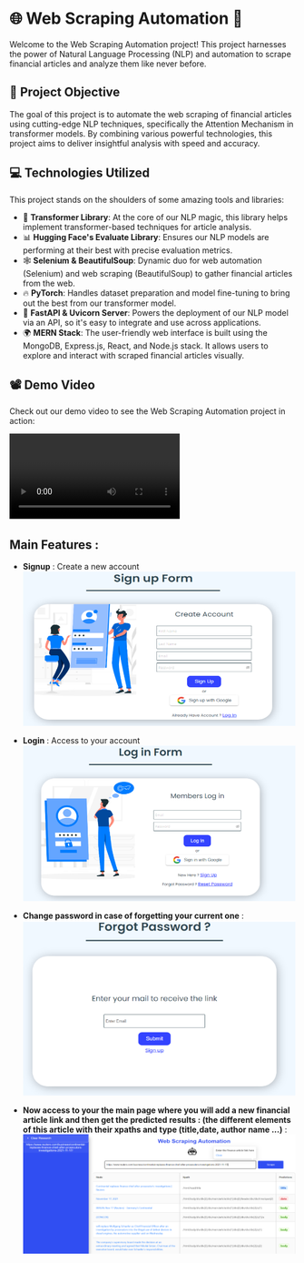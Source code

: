 # 🌐 Web Scraping Automation 🚀

Welcome to the Web Scraping Automation project! This project harnesses the power of Natural Language Processing (NLP) and automation to scrape financial articles and analyze them like never before.

## 🎯 Project Objective

The goal of this project is to automate the web scraping of financial articles using cutting-edge NLP techniques, specifically the Attention Mechanism in transformer models. By combining various powerful technologies, this project aims to deliver insightful analysis with speed and accuracy.

## 💻 Technologies Utilized

This project stands on the shoulders of some amazing tools and libraries:

- 🤖 **Transformer Library**: At the core of our NLP magic, this library helps implement transformer-based techniques for article analysis.
- 📊 **Hugging Face's Evaluate Library**: Ensures our NLP models are performing at their best with precise evaluation metrics.
- 🕸️ **Selenium & BeautifulSoup**: Dynamic duo for web automation (Selenium) and web scraping (BeautifulSoup) to gather financial articles from the web.
- 🔥 **PyTorch**: Handles dataset preparation and model fine-tuning to bring out the best from our transformer model.
- 🚀 **FastAPI & Uvicorn Server**: Powers the deployment of our NLP model via an API, so it's easy to integrate and use across applications.
- 🌍 **MERN Stack**: The user-friendly web interface is built using the MongoDB, Express.js, React, and Node.js stack. It allows users to explore and interact with scraped financial articles visually.


## 📽️ Demo Video

Check out our demo video to see the Web Scraping Automation project in action:

![Watch the video](demo.mp4)

## Main Features :
- **Signup** : Create a new account
![Alt text](singup.png)

- **Login** : Access to your account
![Alt text](login.png)
- **Change password in case of forgetting your current one** :
![Alt text](forgetPWD.png)
 - **Now access to your the main page where you will add a new financial article link and then get the predicted results : (the different elements of this article with their xpaths and type (title,date, author name ...)** :
![Alt text](main.png)
